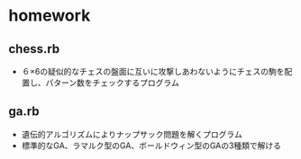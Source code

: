 # homework

## chess.rb
- ６×6の疑似的なチェスの盤面に互いに攻撃しあわないようにチェスの駒を配置し、パターン数をチェックするプログラム

## ga.rb
- 遺伝的アルゴリズムによりナップサック問題を解くプログラム
- 標準的なGA、ラマルク型のGA、ボールドウィン型のGAの3種類で解ける
